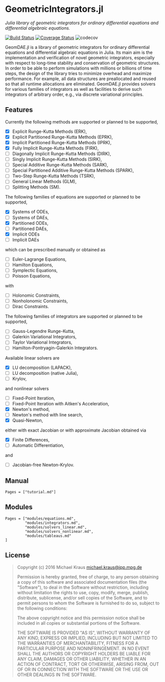 
# GeometricIntegrators.jl

*Julia library of geometric integrators for ordinary differential equations and differential algebraic equations.*

[![Build Status](https://travis-ci.org/DDMGNI/GeometricIntegrators.jl.svg?branch=master)](https://travis-ci.org/DDMGNI/GeometricIntegrators.jl)
[![Coverage Status](https://coveralls.io/repos/github/DDMGNI/GeometricIntegrators.jl/badge.svg)](https://coveralls.io/github/DDMGNI/GeometricIntegrators.jl)
![codecov](https://codecov.io/gh/DDMGNI/GeometricIntegrators.jl/branch/master/graph/badge.svg)

GeomDAE.jl is a library of geometric integrators for ordinary differential equations and differential algebraic equations in Julia. Its main aim is the implementation and verification of novel geometric integrators, especially with respect to long-time stability and conservation of geometric structures. In order to be able to perform simulations with millions or billions of time steps, the design of the library tries to minimize overhead and maximize performance. For example, all data structures are preallocated and reused so that all runtime allocations are eliminated. GeomDAE.jl provides solvers for various families of integrators as well as facilities to derive such integrators of arbitrary order, e.g., via discrete variational principles.

## Features

Currently the following methods are supported or planned to be supported,

- [x] Explicit Runge-Kutta Methods (ERK),
- [x] Explicit Partitioned Runge-Kutta Methods (EPRK),
- [x] Implicit Partitioned Runge-Kutta Methods (IPRK),
- [x] Fully Implicit Runge-Kutta Methods (FIRK),
- [ ] Diagonally Implicit Runge-Kutta Methods (DIRK),
- [ ] Singly Implicit Runge-Kutta Methods (SIRK),
- [ ] Special Additive Runge-Kutta Methods (SARK),
- [ ] Special Partitioned Additive Runge-Kutta Methods (SPARK),
- [ ] Two-Step Runge-Kutta Methods (TSRK),
- [ ] General Linear Methods (GLM),
- [ ] Splitting Methods (SM).

The following families of equations are supported or planned to be supported,

- [x] Systems of ODEs,
- [ ] Systems of DAEs,
- [x] Partitioned ODEs,
- [ ] Partitioned DAEs,
- [x] Implicit ODEs
- [ ] Implicit DAEs

which can be prescribed manually or obtained as

- [ ] Euler-Lagrange Equations,
- [ ] Hamilton Equations,
- [ ] Symplectic Equations,
- [ ] Poisson Equations,

with

- [ ] Holonomic Constraints,
- [ ] Nonholonomic Constraints,
- [ ] Dirac Constraints.

The following families of integrators are supported or planned to be supported,

- [ ] Gauss-Legendre Runge-Kutta,
- [ ] Galerkin Variational Integrators,
- [ ] Taylor Variational Integrators,
- [ ] Hamilton-Pontryagin-Galerkin Integrators.

Available linear solvers are

- [x] LU decomposition (LAPACK),
- [ ] LU decomposition (native Julia),
- [ ] Krylov,

and nonlinear solvers

- [ ] Fixed-Point Iteration,
- [ ] Fixed-Point Iteration with Aitken's Acceleration,
- [x] Newton's method,
- [ ] Newton's method with line search,
- [x] Quasi-Newton,

either with exact Jacobian or with approximate Jacobian obtained via

- [x] Finite Differences,
- [ ] Automatic Differentiation,

and

- [ ] Jacobian-free Newton-Krylov.


## Manual

```@contents
Pages = ["tutorial.md"]
```


## Modules

```@contents
Pages = ["modules/equations.md",
         "modules/integrators.md",
         "modules/solvers_linear.md",
         "modules/solvers_nonlinear.md",
         "modules/tableaus.md"
]
```


## License

> Copyright (c) 2016 Michael Kraus <michael.kraus@ipp.mpg.de>
>
> Permission is hereby granted, free of charge, to any person obtaining a copy
> of this software and associated documentation files (the "Software"), to deal
> in the Software without restriction, including without limitation the rights
> to use, copy, modify, merge, publish, distribute, sublicense, and/or sell
> copies of the Software, and to permit persons to whom the Software is
> furnished to do so, subject to the following conditions:
>
> The above copyright notice and this permission notice shall be included in all
> copies or substantial portions of the Software.
>
> THE SOFTWARE IS PROVIDED "AS IS", WITHOUT WARRANTY OF ANY KIND, EXPRESS OR
> IMPLIED, INCLUDING BUT NOT LIMITED TO THE WARRANTIES OF MERCHANTABILITY,
> FITNESS FOR A PARTICULAR PURPOSE AND NONINFRINGEMENT. IN NO EVENT SHALL THE
> AUTHORS OR COPYRIGHT HOLDERS BE LIABLE FOR ANY CLAIM, DAMAGES OR OTHER
> LIABILITY, WHETHER IN AN ACTION OF CONTRACT, TORT OR OTHERWISE, ARISING FROM,
> OUT OF OR IN CONNECTION WITH THE SOFTWARE OR THE USE OR OTHER DEALINGS IN THE
> SOFTWARE.

